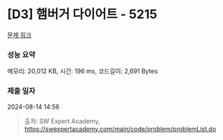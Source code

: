 # [D3] 햄버거 다이어트 - 5215 

[문제 링크](https://swexpertacademy.com/main/code/problem/problemDetail.do?contestProbId=AWT-lPB6dHUDFAVT) 

### 성능 요약

메모리: 20,012 KB, 시간: 196 ms, 코드길이: 2,691 Bytes

### 제출 일자

2024-08-14 14:56



> 출처: SW Expert Academy, https://swexpertacademy.com/main/code/problem/problemList.do